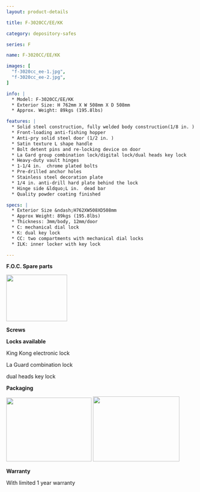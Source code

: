 ```yaml
---
layout: product-details

title: F-3020CC/EE/KK

category: depository-safes

series: F

name: F-3020CC/EE/KK

images: [
  "f-3020cc_ee-1.jpg",
  "f-3020cc_ee-2.jpg",
]

info: |
  * Model: F-3020CC/EE/KK
  * Exterior Size: H 762mm X W 508mm X D 508mm
  * Approx. Weight: 89kgs (195.8lbs)

features: |
  * Solid steel construction, fully welded body construction(1/8 in. )
  * Front-loading anti-fishing hopper
  * Anti-pry solid steel door (1/2 in. )
  * Satin texture L shape handle
  * Bolt detent pins and re-locking device on door
  * La Gard group combination lock/digital lock/dual heads key lock
  * Heavy-duty vault hinges
  * 1-1/4 in.  chrome plated bolts
  * Pre-drilled anchor holes
  * Stainless steel decoration plate
  * 1/4 in. anti-drill hard plate behind the lock
  * Hinge side &ldquo;L in.  dead bar
  * Quality powder coating finished

specs: |
  * Exterior Size &ndash;H762XW508XD508mm
  * Approx Weight: 89kgs (195.8lbs)
  * Thickness: 3mm/body, 12mm/door
  * C: mechanical dial lock
  * K: dual key lock
  * CC: two compartments with mechanical dial locks
  * ILK: inner locker with key lock

---
```


**F.O.C. Spare parts**

<img alt="" src="{IMAGE_CDN}/f-3020cc_ee-3.jpg" style="width: 162px; height: 124px;" />

**Screws**

**Locks available**

King Kong electronic lock

La Guard combination lock

dual heads key lock

**Packaging**

<img alt="" src="{IMAGE_CDN}/f-3020cc_ee-4.jpg" style="width: 227px; height: 170px;" />

<img alt="" src="{IMAGE_CDN}/f-3020cc_ee-5.jpg" style="width: 230px; height: 173px;" />

**Warranty**

With limited 1 year warranty
